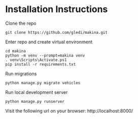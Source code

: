 Installation Instructions
=========================

Clone the repo

```
git clone https://github.com/gledi/makina.git
```

Enter repo and create virtual environment

```
cd makina
python -m venv --prompt=makina venv
. venv\Scripts\Activate.ps1
pip install -r requirements.txt
```

Run migrations

```
python manage.py migrate vehicles
```

Run local development server

```
python manage.py runserver
```

Visit the following url on your browser: http://localhost:8000/
